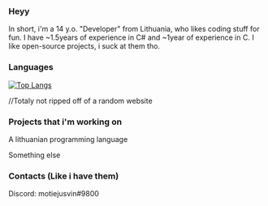 ### Heyy
    
  In short, i'm a 14 y.o. "Developer" from Lithuania, who likes coding stuff for fun. 
  I have ~1.5years of experience in C# and ~1year of experience in C. I like open-source projects, i suck at them tho.

### Languages
  [![Top Langs](https://github-readme-stats.vercel.app/api/top-langs/?username=motiejusvin)](https://github.com/anuraghazra/github-readme-stats)
  
  //Totaly not ripped off of a random website
### Projects that i'm working on
   A lithuanian programming language
   
   Something else
### Contacts (Like i have them)
   Discord: motiejusvin#9800
